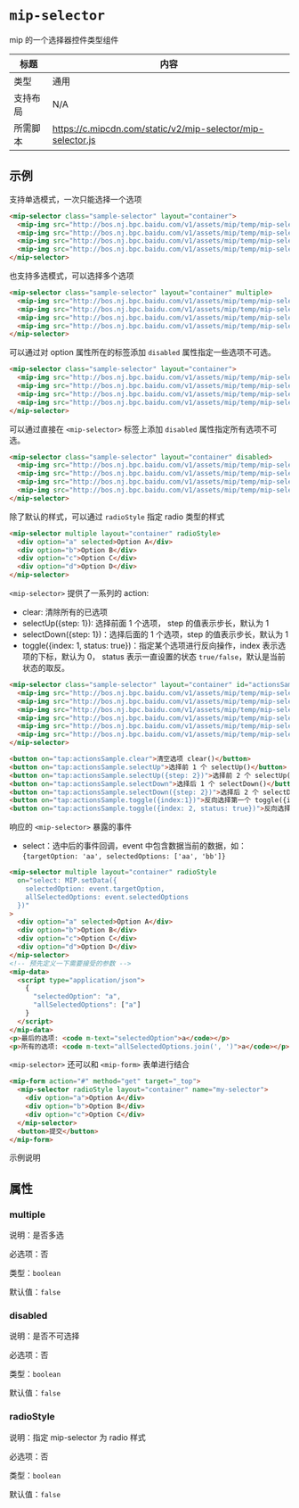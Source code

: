 # `mip-selector`

mip 的一个选择器控件类型组件

| 标题     | 内容                                                    |
| -------- | ------------------------------------------------------- |
| 类型     | 通用                                                    |
| 支持布局 | N/A                                                     |
| 所需脚本 | https://c.mipcdn.com/static/v2/mip-selector/mip-selector.js |

## 示例

支持单选模式，一次只能选择一个选项

```html
<mip-selector class="sample-selector" layout="container">
  <mip-img src="http://bos.nj.bpc.baidu.com/v1/assets/mip/temp/mip-selector-img1.png" width="60" height="60" option="1"></mip-img>
  <mip-img src="http://bos.nj.bpc.baidu.com/v1/assets/mip/temp/mip-selector-img2.png" width="60" height="60" option="2"></mip-img>
  <mip-img src="http://bos.nj.bpc.baidu.com/v1/assets/mip/temp/mip-selector-img3.png" width="60" height="60" option="3"></mip-img>
  <mip-img src="http://bos.nj.bpc.baidu.com/v1/assets/mip/temp/mip-selector-img4.png" width="60" height="60" option="4"></mip-img>
</mip-selector>
```

也支持多选模式，可以选择多个选项

```html
<mip-selector class="sample-selector" layout="container" multiple>
  <mip-img src="http://bos.nj.bpc.baidu.com/v1/assets/mip/temp/mip-selector-img1.png" width="60" height="60" option="1"></mip-img>
  <mip-img src="http://bos.nj.bpc.baidu.com/v1/assets/mip/temp/mip-selector-img2.png" width="60" height="60" option="2"></mip-img>
  <mip-img src="http://bos.nj.bpc.baidu.com/v1/assets/mip/temp/mip-selector-img3.png" width="60" height="60" option="3"></mip-img>
  <mip-img src="http://bos.nj.bpc.baidu.com/v1/assets/mip/temp/mip-selector-img4.png" width="60" height="60" option="4"></mip-img>
</mip-selector>
```

可以通过对 option 属性所在的标签添加 `disabled` 属性指定一些选项不可选。

```html
<mip-selector class="sample-selector" layout="container">
  <mip-img src="http://bos.nj.bpc.baidu.com/v1/assets/mip/temp/mip-selector-img1.png" width="60" height="60" option="1"></mip-img>
  <mip-img src="http://bos.nj.bpc.baidu.com/v1/assets/mip/temp/mip-selector-img2.png" width="60" height="60" option="2"></mip-img>
  <mip-img src="http://bos.nj.bpc.baidu.com/v1/assets/mip/temp/mip-selector-img3.png" width="60" height="60" option="3" disabled></mip-img>
  <mip-img src="http://bos.nj.bpc.baidu.com/v1/assets/mip/temp/mip-selector-img4.png" width="60" height="60" option="4"></mip-img>
</mip-selector>
```

可以通过直接在 `<mip-selector>` 标签上添加 `disabled` 属性指定所有选项不可选。

```html
<mip-selector class="sample-selector" layout="container" disabled>
  <mip-img src="http://bos.nj.bpc.baidu.com/v1/assets/mip/temp/mip-selector-img1.png" width="60" height="60" option="1"></mip-img>
  <mip-img src="http://bos.nj.bpc.baidu.com/v1/assets/mip/temp/mip-selector-img2.png" width="60" height="60" option="2"></mip-img>
  <mip-img src="http://bos.nj.bpc.baidu.com/v1/assets/mip/temp/mip-selector-img3.png" width="60" height="60" option="3"></mip-img>
  <mip-img src="http://bos.nj.bpc.baidu.com/v1/assets/mip/temp/mip-selector-img4.png" width="60" height="60" option="4"></mip-img>
</mip-selector>
```

除了默认的样式，可以通过 `radioStyle` 指定 radio 类型的样式

```html
<mip-selector multiple layout="container" radioStyle>
  <div option="a" selected>Option A</div>
  <div option="b">Option B</div>
  <div option="c">Option C</div>
  <div option="d">Option D</div>
</mip-selector>
```

`<mip-selector>` 提供了一系列的 action:

- clear: 清除所有的已选项
- selectUp({step: 1}): 选择前面 1 个选项， step 的值表示步长，默认为 1
- selectDown({step: 1})：选择后面的 1 个选项，step 的值表示步长，默认为 1
- toggle({index: 1, status: true})：指定某个选项进行反向操作，index 表示选项的下标，默认为 0， status 表示一直设置的状态 `true/false`，默认是当前状态的取反。

```html
<mip-selector class="sample-selector" layout="container" id="actionsSample">
  <mip-img src="http://bos.nj.bpc.baidu.com/v1/assets/mip/temp/mip-selector-img1.png" width="60" height="60" option="1"></mip-img>
  <mip-img src="http://bos.nj.bpc.baidu.com/v1/assets/mip/temp/mip-selector-img2.png" width="60" height="60" option="2"></mip-img>
  <mip-img src="http://bos.nj.bpc.baidu.com/v1/assets/mip/temp/mip-selector-img3.png" width="60" height="60" option="3"></mip-img>
  <mip-img src="http://bos.nj.bpc.baidu.com/v1/assets/mip/temp/mip-selector-img4.png" width="60" height="60" option="4"></mip-img>
  <mip-img src="http://bos.nj.bpc.baidu.com/v1/assets/mip/temp/mip-selector-img1.png" width="60" height="60" option="5"></mip-img>
  <mip-img src="http://bos.nj.bpc.baidu.com/v1/assets/mip/temp/mip-selector-img2.png" width="60" height="60" option="6"></mip-img>
</mip-selector>

<button on="tap:actionsSample.clear">清空选项 clear()</button>
<button on="tap:actionsSample.selectUp">选择前 1 个 selectUp()</button>
<button on="tap:actionsSample.selectUp({step: 2})">选择前 2 个 selectUp({step:2})</button>
<button on="tap:actionsSample.selectDown">选择后 1 个 selectDown()</button>
<button on="tap:actionsSample.selectDown({step: 2})">选择后 2 个 selectDown({step:2})</button>
<button on="tap:actionsSample.toggle({index:1})">反向选择第一个 toggle({index:1})</button>
<button on="tap:actionsSample.toggle({index: 2, status: true})">反向选择第一个 toggle({index:2, status: true})</button>
```

响应的 `<mip-selector>` 暴露的事件

- select：选中后的事件回调，event 中包含数据当前的数据，如：`{targetOption: 'aa', selectedOptions: ['aa', 'bb']}`

```html
<mip-selector multiple layout="container" radioStyle
  on="select: MIP.setData({
    selectedOption: event.targetOption,
    allSelectedOptions: event.selectedOptions
  })"
>
  <div option="a" selected>Option A</div>
  <div option="b">Option B</div>
  <div option="c">Option C</div>
  <div option="d">Option D</div>
</mip-selector>
<!-- 预先定义一下需要接受的参数 -->
<mip-data>
  <script type="application/json">
    {
      "selectedOption": "a",
      "allSelectedOptions": ["a"]
    }
  </script>
</mip-data>
<p>最后的选项: <code m-text="selectedOption">a</code></p>
<p>所有的选项: <code m-text="allSelectedOptions.join(', ')">a</code></p>
```

`<mip-selector>` 还可以和 `<mip-form>` 表单进行结合

```html
<mip-form action="#" method="get" target="_top">
  <mip-selector radioStyle layout="container" name="my-selector">
    <div option="a">Option A</div>
    <div option="b">Option B</div>
    <div option="c">Option C</div>
  </mip-selector>
  <button>提交</button>
</mip-form>
```

示例说明

## 属性

### multiple

说明：是否多选

必选项：否

类型：`boolean`

默认值：`false`

### disabled

说明：是否不可选择

必选项：否

类型：`boolean`

默认值：`false`

### radioStyle

说明：指定 mip-selector 为 radio 样式

必选项：否

类型：`boolean`

默认值：`false`
